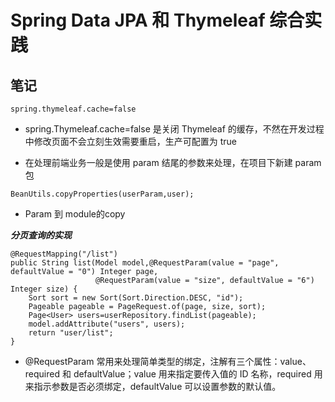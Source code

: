 # Spring Data JPA 和 Thymeleaf 综合实践

## 笔记


```
spring.thymeleaf.cache=false
```
- spring.Thymeleaf.cache=false 是关闭 Thymeleaf 的缓存，不然在开发过程中修改页面不会立刻生效需要重启，生产可配置为 true

- 在处理前端业务一般是使用 param 结尾的参数来处理，在项目下新建 param 包

```
BeanUtils.copyProperties(userParam,user);
```

- Param 到 module的copy

***分页查询的实现***

```
@RequestMapping("/list")
public String list(Model model,@RequestParam(value = "page", defaultValue = "0") Integer page,
                   @RequestParam(value = "size", defaultValue = "6") Integer size) {
    Sort sort = new Sort(Sort.Direction.DESC, "id");
    Pageable pageable = PageRequest.of(page, size, sort);
    Page<User> users=userRepository.findList(pageable);
    model.addAttribute("users", users);
    return "user/list";
}
```

- @RequestParam 常用来处理简单类型的绑定，注解有三个属性：value、required 和 defaultValue；value 用来指定要传入值的 ID 名称，required 用来指示参数是否必须绑定，defaultValue 可以设置参数的默认值。


